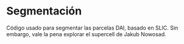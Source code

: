 # Segmentación
Código usado para segmentar las parcelas DAI, basado en SLIC. Sin embargo, vale la pena explorar el supercell de Jakub Nowosad.
